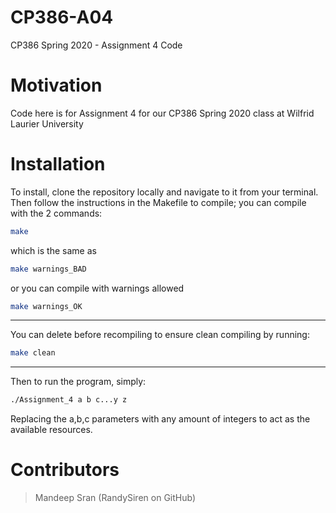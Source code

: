# CP386-A04

CP386 Spring 2020 - Assignment 4 Code

# Motivation

Code here is for Assignment 4 for our CP386 Spring 2020 class at Wilfrid Laurier University

# Installation

To install, clone the repository locally and navigate to it from your terminal.
Then follow the instructions in the Makefile to compile; you can compile with the 2 commands:

```bash
make
```

which is the same as

```bash
make warnings_BAD
```

or you can compile with warnings allowed

```bash
make warnings_OK
```

---

You can delete before recompiling to ensure clean compiling by running:

```bash
make clean
```

---

Then to run the program, simply:

```bash
./Assignment_4 a b c...y z
```

Replacing the a,b,c parameters with any amount of integers to act as the available resources.

# Contributors

> Mandeep Sran (RandySiren on GitHub)
